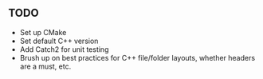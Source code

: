 ## TODO
- Set up CMake
- Set default C++ version
- Add Catch2 for unit testing
- Brush up on best practices for C++ file/folder layouts, whether headers are a must, etc.